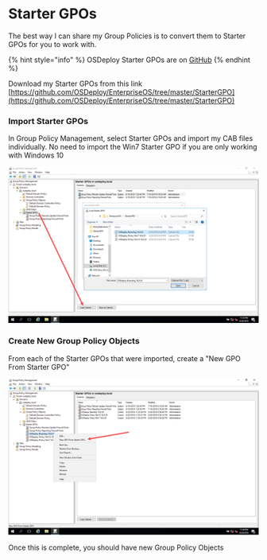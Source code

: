 # Starter GPOs

The best way I can share my Group Policies is to convert them to Starter GPOs for you to work with.

{% hint style="info" %}
OSDeploy Starter GPOs are on [GitHub](https://github.com/OSDeploy/EnterpriseOS/tree/master/StarterGPO)
{% endhint %}

Download my Starter GPOs from this link [https://github.com/OSDeploy/EnterpriseOS/tree/master/StarterGPO](https://github.com/OSDeploy/EnterpriseOS/tree/master/StarterGPO)

### Import Starter GPOs

In Group Policy Management, select Starter GPOs and import my CAB files individually.  No need to import the Win7 Starter GPO if you are only working with Windows 10

![](../../.gitbook/assets/2018-08-21_1-34-17.png)

### Create New Group Policy Objects

From each of the Starter GPOs that were imported, create a "New GPO From Starter GPO"

![](../../.gitbook/assets/2018-08-21_1-36-09.png)

Once this is complete, you should have new Group Policy Objects







